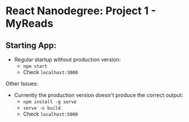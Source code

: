 # React Nanodegree: Project 1 - MyReads


## Starting App:
- Regular startup without production version:
    - `npm start`
    - Check `localhost:3000`

Other Issues:
- Currently the production version doesn't produce the correct output:
    - `npm install -g serve`
    - `serve -s build`
    - Check `localhost:5000`